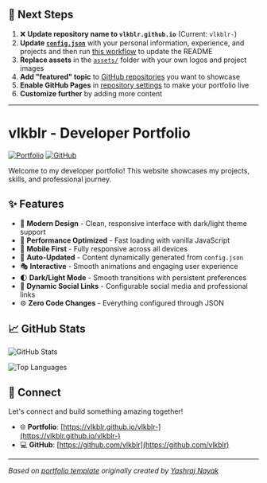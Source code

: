 ## 🚀 Next Steps

1. ❌ **Update repository name to `vlkblr.github.io`** (Current: `vlkblr-`)
2. **Update [`config.json`](https://github.com/vlkblr/vlkblr-/blob/main/config.json)** with your personal information, experience, and projects and then run [this workflow](https://github.com/vlkblr/vlkblr-/actions/workflows/update-readme.yml) to update the README
3. **Replace assets** in the [`assets/`](https://github.com/vlkblr/vlkblr-/tree/main/assets/) folder with your own logos and project images
4. **Add "featured" topic** to [GitHub repositories](https://github.com/vlkblr?tab=repositories) you want to showcase
5. **Enable GitHub Pages** in [repository settings](https://github.com/vlkblr/vlkblr-/settings/pages) to make your portfolio live
6. **Customize further** by adding more content

---

# vlkblr - Developer Portfolio

<div align="left">
  
[![Portfolio](https://img.shields.io/badge/🌐_Visit_Portfolio-Live-brightgreen?style=for-the-badge)](https://vlkblr.github.io/vlkblr-)
[![GitHub](https://img.shields.io/badge/GitHub-Profile-181717?style=for-the-badge&logo=github)](https://github.com/vlkblr)

</div>

Welcome to my developer portfolio! This website showcases my projects, skills, and professional journey.

## ✨ Features

- 🎨 **Modern Design** - Clean, responsive interface with dark/light theme support
- 🚀 **Performance Optimized** - Fast loading with vanilla JavaScript
- 📱 **Mobile First** - Fully responsive across all devices
- 🔄 **Auto-Updated** - Content dynamically generated from `config.json`
- 🎭 **Interactive** - Smooth animations and engaging user experience
- 🌓 **Dark/Light Mode** - Smooth transitions with persistent preferences
- 🔗 **Dynamic Social Links** - Configurable social media and professional links
- ⚙️ **Zero Code Changes** - Everything configured through JSON

## 📈 GitHub Stats

<div align="left">

![GitHub Stats](https://github-readme-stats.vercel.app/api?username=vlkblr&theme=dark&hide_border=true&include_all_commits=true&count_private=true)

![Top Languages](https://github-readme-stats.vercel.app/api/top-langs/?username=vlkblr&theme=dark&hide_border=true&include_all_commits=true&count_private=true&layout=compact)

</div>

## 🤝 Connect

Let's connect and build something amazing together!

- 🌐 **Portfolio**: [https://vlkblr.github.io/vlkblr-](https://vlkblr.github.io/vlkblr-)
- 💻 **GitHub**: [https://github.com/vlkblr](https://github.com/vlkblr)

---

*Based on [portfolio template](https://github.com/yashrajnayak/developer-portfolio) originally created by [Yashraj Nayak](https://github.com/yashrajnayak)*